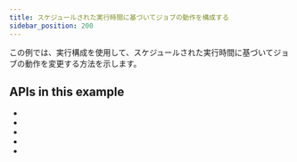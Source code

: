```yaml
---
title: スケジュールされた実行時間に基づいてジョブの動作を構成する
sidebar_position: 200
---
```


この例では、実行構成を使用して、スケジュールされた実行時間に基づいてジョブの動作を変更する方法を示します。

<CodeExample path="docs_snippets/docs_snippets/concepts/partitions_schedules_sensors/schedules/schedules.py" startAfter="start_run_config_schedule" endBefore="end_run_config_schedule" />

## APIs in this example

* <PyObject section="ops" module="dagster" object="op" decorator />
* <PyObject section="jobs" module="dagster" object="job" decorator />
* <PyObject section="execution" module="dagster" object="OpExecutionContext" />
* <PyObject section="schedules-sensors" object="ScheduleEvaluationContext" />
* <PyObject section="schedules-sensors" module="dagster" object="RunRequest" />
